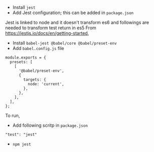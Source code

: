 - Install `jest`
- Add Jest configuration; this can be added in `package.json`

Jest is linked to node and it doesn't transform es6 and followings are needed to transform test return in es5
From https://jestjs.io/docs/en/getting-started,
- Install `babel-jest @babel/core @babel/preset-env`
- Add `babel.config.js` file
```
module.exports = {
  presets: [
    [
      '@babel/preset-env',
      {
        targets: {
          node: 'current',
        },
      },
    ],
  ],
};
```

To run,
- Add following scritp in `package.json`
```
"test": "jest"
```
- `npm jest`
